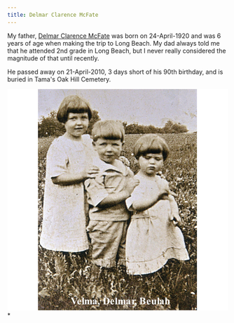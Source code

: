 ```yaml
---
title: Delmar Clarence McFate
---
```


My father, [Delmar Clarence McFate](https://helge.mcfate.family/i00013) was born on 24-April-1920 and was 6 years of age when making the trip to Long Beach.  My dad always told me that he attended 2nd grade in Long Beach, but I never really considered the magnitude of that until recently.   

He passed away on 21-April-2010, 3 days short of his 90th birthday, and is buried in Tama's Oak Hill Cemetery.  

![Velma, Delmar and Beulah](/objects/small/delmar-mcfate-and-siblings_sm.png)
*

